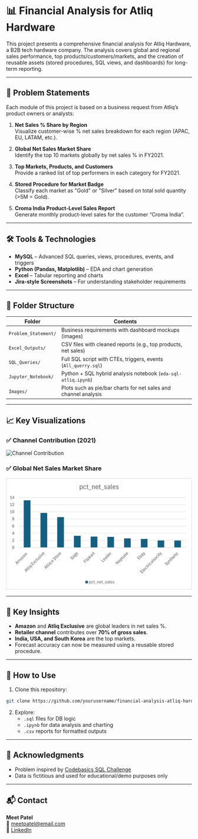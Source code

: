 # 📊 Financial Analysis for Atliq Hardware

This project presents a comprehensive financial analysis for Atliq Hardware, a B2B tech hardware company. The analysis covers global and regional sales performance, top products/customers/markets, and the creation of reusable assets (stored procedures, SQL views, and dashboards) for long-term reporting.

---

## 📌 Problem Statements

Each module of this project is based on a business request from Atliq’s product owners or analysts:

1. **Net Sales % Share by Region**  
   Visualize customer-wise % net sales breakdown for each region (APAC, EU, LATAM, etc.).

2. **Global Net Sales Market Share**  
   Identify the top 10 markets globally by net sales % in FY2021.

3. **Top Markets, Products, and Customers**  
   Provide a ranked list of top performers in each category for FY2021.

4. **Stored Procedure for Market Badge**  
   Classify each market as "Gold" or "Silver" based on total sold quantity (>5M = Gold).

5. **Croma India Product-Level Sales Report**  
   Generate monthly product-level sales for the customer “Croma India”.

---

## 🛠️ Tools & Technologies

- **MySQL** – Advanced SQL queries, views, procedures, events, and triggers
- **Python (Pandas, Matplotlib)** – EDA and chart generation
- **Excel** – Tabular reporting and charts
- **Jira-style Screenshots** – For understanding stakeholder requirements

---

## 📂 Folder Structure

| Folder              | Contents                                                           |
|---------------------|--------------------------------------------------------------------|
| `Problem_Statement/` | Business requirements with dashboard mockups (images)             |
| `Excel_Outputs/`     | CSV files with cleaned reports (e.g., top products, net sales)    |
| `SQL_Queries/`       | Full SQL script with CTEs, triggers, events (`All_querry.sql`)    |
| `Jupyter_Notebook/`  | Python + SQL hybrid analysis notebook (`eda-sql-atliq.ipynb`)     |
| `Images/`            | Plots such as pie/bar charts for net sales and channel analysis   |

---

## 📈 Key Visualizations

### ✅ Channel Contribution (2021)
![Channel Contribution](Images/channel_contribution_2021.png)

### ✅ Global Net Sales Market Share
![Top Markets Bar Chart](Images/pct_net_sale.png)

---

## 🧠 Key Insights

- **Amazon** and **Atliq Exclusive** are global leaders in net sales %.
- **Retailer channel** contributes over **70% of gross sales**.
- **India, USA, and South Korea** are the top markets.
- Forecast accuracy can now be measured using a reusable stored procedure.

---

## 🚀 How to Use

1. Clone this repository:
```bash
git clone https://github.com/yourusername/financial-analysis-atliq-hardware.git
```

2. Explore:
   - `.sql` files for DB logic
   - `.ipynb` for data analysis and charting
   - `.csv` reports for formatted outputs

---

## 🙌 Acknowledgments

- Problem inspired by [Codebasics SQL Challenge](https://codebasics.io)
- Data is fictitious and used for educational/demo purposes only

---

## 📬 Contact

**Meet Patel**  
📧 meetpatel@email.com  
🔗 [LinkedIn](https://linkedin.com/in/yourprofile)
